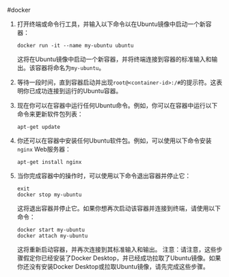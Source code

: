 #docker
1. 打开终端或命令行工具，并输入以下命令以在Ubuntu镜像中启动一个新容器：
    
    ```
	docker run -it --name my-ubuntu ubuntu
    ```
    
    这将在Ubuntu镜像中启动一个新容器，并将终端连接到容器的标准输入和输出。该容器将命名为`my-ubuntu`。
    
2.  等待一段时间，直到容器启动并出现`root@<container-id>:/#`的提示符。这表明你已成功连接到运行的Ubuntu容器。
    
3.  现在你可以在容器中运行任何Ubuntu命令。例如，你可以在容器中运行以下命令来更新软件包列表：
    
    ```
	apt-get update
    ```
    
4.  你还可以在容器中安装任何Ubuntu软件包。例如，可以使用以下命令安装`nginx` Web服务器：
    
    ```
    apt-get install nginx
    ```
    
5.  当你完成容器中的操作时，可以使用以下命令退出容器并停止它：
    
    ```
    exit
    docker stop my-ubuntu
    ```
    
    这将退出容器并停止它。如果你想再次启动该容器并连接到终端，请使用以下命令：
    
    ```
    docker start my-ubuntu
    docker attach my-ubuntu
    ```
    
    这将重新启动容器，并再次连接到其标准输入和输出。 注意：请注意，这些步骤假定你已经安装了Docker Desktop，并已经成功拉取了Ubuntu镜像。如果你还没有安装Docker Desktop或拉取Ubuntu镜像，请先完成这些步骤。